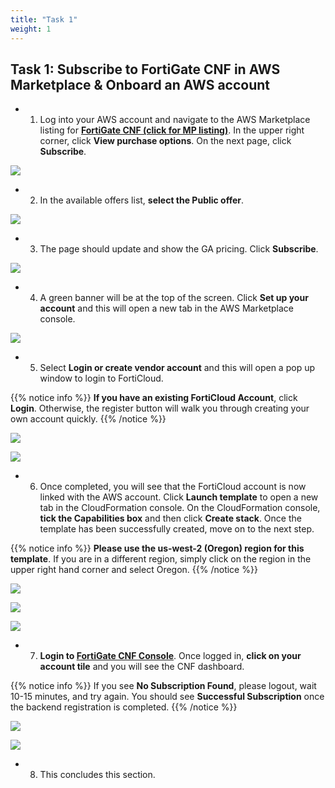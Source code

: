 ```yaml
---
title: "Task 1"
weight: 1
---
```



## Task 1: Subscribe to FortiGate CNF in AWS Marketplace & Onboard an AWS account

- 1.  Log into your AWS account and navigate to the AWS Marketplace listing for [**FortiGate CNF (click for MP listing)**](https://aws.amazon.com/marketplace/pp/prodview-vtjjha5neo52i). In the upper right corner, click **View purchase options**. On the next page, click **Subscribe**.

![](image-t1-1.png)

- 2.  In the available offers list, **select the Public offer**.

![](image-t1-2.png)

- 3.  The page should update and show the GA pricing. Click **Subscribe**.

![](image-t1-3.png)

- 4. A green banner will be at the top of the screen. Click **Set up your account** and this will open a new tab in the AWS Marketplace console.

![](image-t1-4.png)

- 5.  Select **Login or create vendor account** and this will open a pop up window to login to FortiCloud.  

{{% notice info %}}
**If you have an existing FortiCloud Account**, click **Login**. Otherwise, the register button will walk you through creating your own account quickly.
{{% /notice %}}

![](image-t1-5a.png)

![](image-t1-5b.png)

- 6.  Once completed, you will see that the FortiCloud account is now linked with the AWS account.  Click **Launch template** to open a new tab in the CloudFormation console.  On the CloudFormation console, **tick the Capabilities box** and then click **Create stack**. Once the template has been successfully created, move on to the next step.

{{% notice info %}}
**Please use the us-west-2 (Oregon) region for this template**.  If you are in a different region, simply click on the region in the upper right hand corner and select Oregon.
{{% /notice %}}

![](image-t1-6.png)

![](image-t1-7.png)

![](image-t1-8.png)

- 7.  **Login to [FortiGate CNF Console](https://fortigatecnf.com/admin-portal/authentication/login)**. Once logged in, **click on your account tile** and you will see the CNF dashboard.

{{% notice info %}}
If you see **No Subscription Found**, please logout, wait 10-15 minutes, and try again.  You should see **Successful Subscription** once the backend registration is completed.
{{% /notice %}}

![](image-t1-9.png)

![](image-t1-10.png)

- 8.  This concludes this section.
